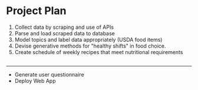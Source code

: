# Project Plan 

1. Collect data by scraping and use of APIs 
1. Parse and load scraped data to database 
1. Model topics and label data appropriately (USDA food items) 
1. Devise generative methods for "healthy shifts" in food choice.  
1. Create schedule of weekly recipes that meet nutritional requirements 

## 



--- 
* Generate user questionnaire 
* Deploy Web App
